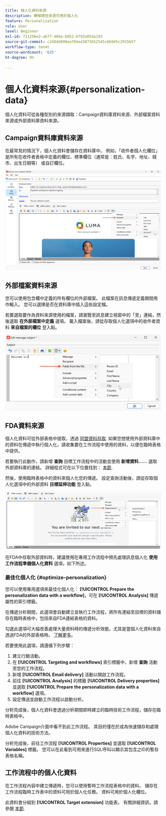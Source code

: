 ```yaml
---
title: 個人化資料來源
description: 瞭解哪些來源可用於個人化
feature: Personalization
role: User
level: Beginner
exl-id: 711256e2-ab77-404a-b052-6793a85da193
source-git-commit: c248dd899ea704e43873652545c6b945c2915b57
workflow-type: tm+mt
source-wordcount: '625'
ht-degree: 0%

---
```


# 個人化資料來源{#personalization-data}

個人化資料可從各種型別的來源擷取：Campaign資料庫資料來源、外部檔案資料來源或外部資料庫資料來源。

## Campaign資料庫資料來源

在最常見的情況下，個人化資料會儲存在資料庫中。 例如，「收件者個人化欄位」是所有在收件者表格中定義的欄位、標準欄位（通常是：姓氏、名字、地址、城市、出生日期等） 或自訂欄位。

![電子郵件中的行銷活動個人化欄位](assets/perso-campaign-datasource.png)


## 外部檔案資料來源

您可以使用包含欄中定義的所有欄位的外部檔案。 此檔案在訊息傳遞定義期間用作輸入。 您可以選擇是否在資料庫中插入這些設定檔。

若要選取要作為資料來源使用的檔案，請瀏覽至訊息建立視窗中的「至」連結，然後選取 **在外部檔案中定義** 選項。 載入檔案後，請從存取個人化選項中的收件者資料 **來自檔案的欄位** 登入點。

![來自檔案的個人化資料](assets/perso-from-file.png)


## FDA資料來源

個人化資料可從外部表格中提取，透過 [同盟資料存取](../connect/fda.md).  如果您想使用外部資料庫中的資料在傳遞中執行個人化，請收集要在工作流程中使用的資料，以便在臨時表格中提供。

若要執行此動作，請新增 **查詢** 目標工作流程中的活動並使用 **新增資料……** 選取外部資料庫的連結。 詳細程式可在以下位置找到： [本節](../../automation/workflow/query.md#adding-data).

然後，使用臨時表格中的資料來個人化您的傳遞。 設定查詢活動後，請從存取個人化選項中的外部資料 **目標延伸功能** 登入點。

![來自外部資料庫的個人化資料](assets/perso-external-db.png)

在FDA中存取外部資料時，建議使用在專用工作流程中預先處理訊息個人化 **使用工作流程準備個人化資料** 選項，如下所述。

### 最佳化個人化 {#optimize-personalization}

您可以使用專用選項來最佳化個人化： **[!UICONTROL Prepare the personalization data with a workflow]**，可在 **[!UICONTROL Analysis]** 傳遞屬性的索引標籤。

在傳遞分析期間，此選項會自動建立並執行工作流程，將所有連結至目標的資料儲存在臨時表格中，包括來自FDA連結表格的資料。

勾選此選項可大幅改善處理大量資料時的傳遞分析效能，尤其是當個人化資料來自透過FDA的外部表格時。 [了解更多](../connect/fda.md)。

若要使用此選項，請遵循下列步驟：

1. 建立行銷活動。
1. 在 **[!UICONTROL Targeting and workflows]** 索引標籤中，新增 **查詢** 活動至您的工作流程。
1. 新增 **[!UICONTROL Email delivery]** 活動以開啟工作流程。
1. 前往 **[!UICONTROL Analysis]** 的標籤 **[!UICONTROL Delivery properties]** 並選取 **[!UICONTROL Prepare the personalization data with a workflow]** 選項。
1. 設定傳送並啟動工作流程以啟動分析。

分析完成後，個人化資料會透過分析期間即時建立的臨時技術工作流程，儲存在臨時表格中。

Adobe Campaign介面中看不到此工作流程。 其目的僅在於成為快速儲存和處理個人化資料的技術方法。

分析完成後，前往工作流程 **[!UICONTROL Properties]** 並選取 **[!UICONTROL Variables]** 標籤。 您可以在此看到可用來進行SQL呼叫以顯示其包含之ID的暫存表格名稱。

## 工作流程中的個人化資料

在工作流程內容中建立傳遞時，您可以使用暫時工作流程表格中的資料。 儲存在工作流程臨時工作表中的資料可用於個人化任務。 資料可用於個人化欄位。

此資料會分組到 **[!UICONTROL Target extension]** 功能表。 有關詳細資訊，請參閱  [本節](../../automation/workflow/use-workflow-data.md#target-data).
